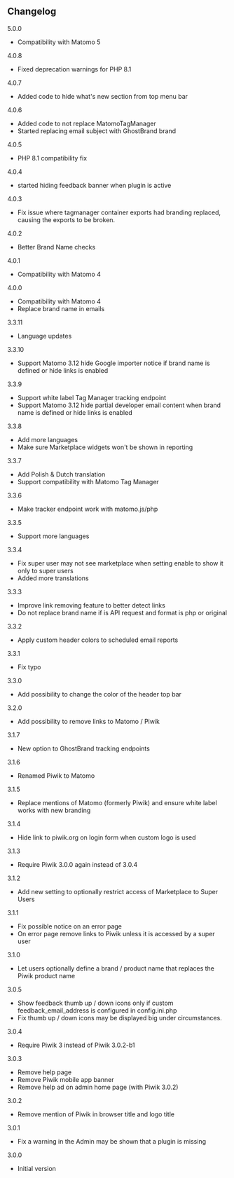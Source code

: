 ## Changelog

5.0.0
- Compatibility with Matomo 5

4.0.8
- Fixed deprecation warnings for PHP 8.1

4.0.7
- Added code to hide what's new section from top menu bar

4.0.6
- Added code to not replace MatomoTagManager
- Started replacing email subject with GhostBrand brand

4.0.5
- PHP 8.1 compatibility fix

4.0.4
- started hiding feedback banner when plugin is active

4.0.3
- Fix issue where tagmanager container exports had branding replaced, causing the exports to be broken.

4.0.2
- Better Brand Name checks

4.0.1
- Compatibility with Matomo 4

4.0.0
- Compatibility with Matomo 4
- Replace brand name in emails

3.3.11
- Language updates

3.3.10
 - Support Matomo 3.12 hide Google importer notice if brand name is defined or hide links is enabled

3.3.9
 - Support white label Tag Manager tracking endpoint
 - Support Matomo 3.12 hide partial developer email content when brand name is defined or hide links is enabled

3.3.8
 - Add more languages
 - Make sure Marketplace widgets won't be shown in reporting

3.3.7
 - Add Polish & Dutch translation 
 - Support compatibility with Matomo Tag Manager

3.3.6
 - Make tracker endpoint work with matomo.js/php

3.3.5
 - Support more languages

3.3.4
 - Fix super user may not see marketplace when setting enable to show it only to super users
 - Added more translations
 
3.3.3
 - Improve link removing feature to better detect links
 - Do not replace brand name if is API request and format is php or original

3.3.2
 - Apply custom header colors to scheduled email reports
 
3.3.1
 - Fix typo

3.3.0
 - Add possibility to change the color of the header top bar

3.2.0
 - Add possibility to remove links to Matomo / Piwik

3.1.7
 - New option to GhostBrand tracking endpoints

3.1.6
 - Renamed Piwik to Matomo

3.1.5
 - Replace mentions of Matomo (formerly Piwik) and ensure white label works with new branding 

3.1.4
 - Hide link to piwik.org on login form when custom logo is used

3.1.3
 - Require Piwik 3.0.0 again instead of 3.0.4

3.1.2
 - Add new setting to optionally restrict access of Marketplace to Super Users 

3.1.1
 - Fix possible notice on an error page
 - On error page remove links to Piwik unless it is accessed by a super user

3.1.0
 - Let users optionally define a brand / product name that replaces the Piwik product name
 
3.0.5
 - Show feedback thumb up / down icons only if custom feedback_email_address is configured in config.ini.php 
 - Fix thumb up / down icons may be displayed big under circumstances. 
 
3.0.4
 - Require Piwik 3 instead of Piwik 3.0.2-b1

3.0.3
 - Remove help page
 - Remove Piwik mobile app banner
 - Remove help ad on admin home page (with Piwik 3.0.2)

3.0.2
 - Remove mention of Piwik in browser title and logo title

3.0.1 
 - Fix a warning in the Admin may be shown that a plugin is missing
 
3.0.0 
 - Initial version
